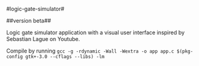 #logic-gate-simulator#

##version beta##

Logic gate simulator application with a visual user interface inspired by Sebastian Lague on Youtube.

Compile by running `gcc -g -rdynamic -Wall -Wextra -o app app.c $(pkg-config gtk+-3.0 --cflags --libs) -lm`